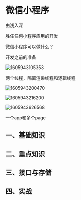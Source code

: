 # 微信小程序



由浅入深

胜任任何小程序应用的开发

微信小程序可以做什么？

开发之前的准备

![1605943105353](C:\Users\T540P\AppData\Roaming\Typora\typora-user-images\1605943105353.png)

两个线程，隔离渲染线程和逻辑线程

![1605943200470](C:\Users\T540P\AppData\Roaming\Typora\typora-user-images\1605943200470.png)

![1605943216200](C:\Users\T540P\AppData\Roaming\Typora\typora-user-images\1605943216200.png)



![1605943626568](C:\Users\T540P\AppData\Roaming\Typora\typora-user-images\1605943626568.png)

一个app和多个page



## 一、基础知识

## 二、重点知识

## 三、接口与存储

## 四、实战

